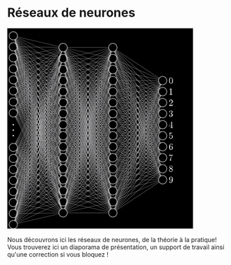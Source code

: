 # Réseaux de neurones


![nn_img](https://github.com/Automatants/formations/blob/main/image-hosting/nn.png)


Nous découvrons ici les réseaux de neurones, de la théorie à la pratique!
Vous trouverez ici un diaporama de présentation, un support de travail ainsi qu'une correction si vous bloquez !

